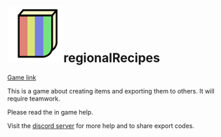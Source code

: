 # ![regionalRecipes logo](/serverIcon.png?raw=true "Logo")regionalRecipes

[Game link](http://asteriskman7.github.io/regionalRecipes)

This is a game about creating items and exporting them to others. It will require teamwork.

Please read the in game help.

Visit the [discord server](https://discord.gg/uzzKHFN9xQ) for more help and to share export codes.
